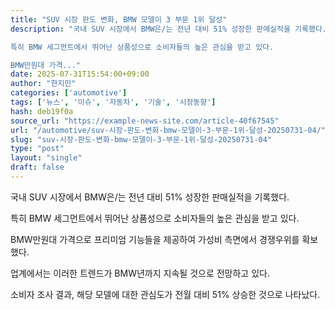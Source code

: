```yaml
---
title: "SUV 시장 판도 변화, BMW 모델이 3 부문 1위 달성"
description: "국내 SUV 시장에서 BMW은/는 전년 대비 51% 성장한 판매실적을 기록했다.

특히 BMW 세그먼트에서 뛰어난 상품성으로 소비자들의 높은 관심을 받고 있다.

BMW만원대 가격..."
date: 2025-07-31T15:54:00+09:00
author: "한지민"
categories: ['automotive']
tags: ['뉴스', '이슈', '자동차', '기술', '시장동향']
hash: deb19f0a
source_url: "https://example-news-site.com/article-40f67545"
url: "/automotive/suv-시장-판도-변화-bmw-모델이-3-부문-1위-달성-20250731-04/"
slug: "suv-시장-판도-변화-bmw-모델이-3-부문-1위-달성-20250731-04"
type: "post"
layout: "single"
draft: false
---
```


국내 SUV 시장에서 BMW은/는 전년 대비 51% 성장한 판매실적을 기록했다.

특히 BMW 세그먼트에서 뛰어난 상품성으로 소비자들의 높은 관심을 받고 있다.

BMW만원대 가격으로 프리미엄 기능들을 제공하여 가성비 측면에서 경쟁우위를 확보했다.

업계에서는 이러한 트렌드가 BMW년까지 지속될 것으로 전망하고 있다.

소비자 조사 결과, 해당 모델에 대한 관심도가 전월 대비 51% 상승한 것으로 나타났다.

